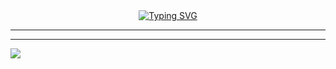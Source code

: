 <div align="center">
        <a href="https://git.io/typing-svg"><img src="https://readme-typing-svg.demolab.com?    font=Roboto+Mono&pause=1000&color=38F7E2&width=435&lines=Hello+%F0%9F%91%8B%E2%80%8A%2C+I'm+Alejandro+Sanchez.;MERN+Stack+Developer%F0%9F%92%BB%E2%80%8A;Mobile+Developer%F0%9F%93%B2%E2%80%8A" alt="Typing SVG" /></a>
</div>

---



---


![](https://komarev.com/ghpvc/?username=AleeDario&style=flat-square)
